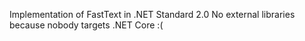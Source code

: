 Implementation of FastText in .NET Standard 2.0
No external libraries because nobody targets .NET Core :(